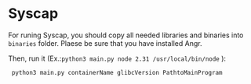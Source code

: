 # Syscap
For runing Syscap, you should copy all needed libraries and binaries into `binaries` folder. 
Plaese be sure that you have installed Angr.

Then, run it (Ex.:`python3 main.py node 2.31 /usr/local/bin/node` ):
 ```
  python3 main.py containerName glibcVersion PathtoMainProgram
```
